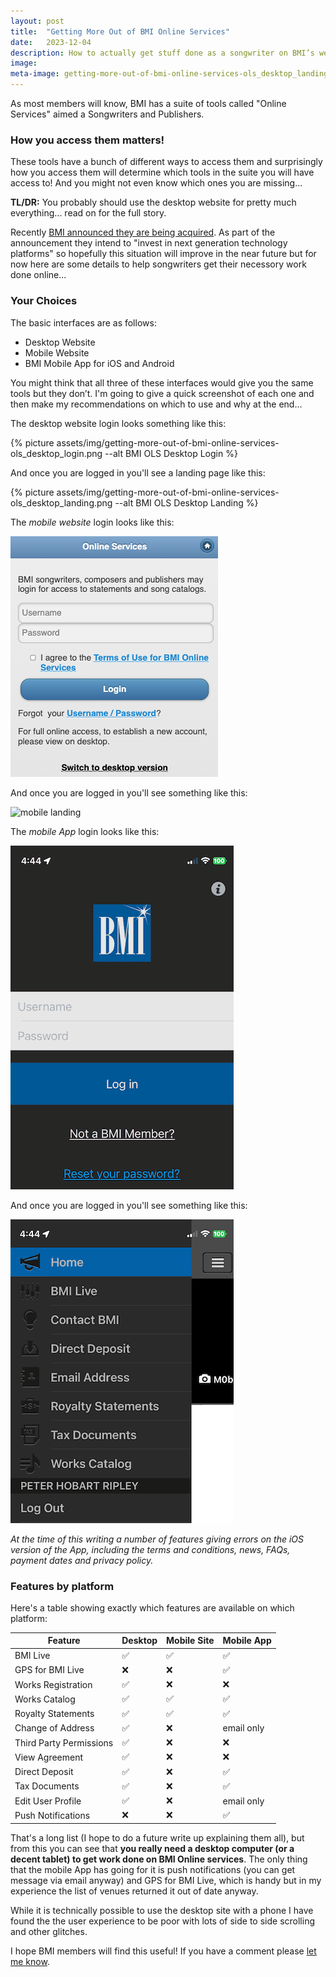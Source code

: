 ```yaml
---
layout: post
title:  "Getting More Out of BMI Online Services"
date:   2023-12-04
description: How to actually get stuff done as a songwriter on BMI’s website.
image:
meta-image: getting-more-out-of-bmi-online-services-ols_desktop_landing.png
---
```


<p class="intro"><span class="dropcap">A</span>s most members will know, BMI has a suite of tools called "Online Services" aimed a Songwriters and Publishers.</p>

### How you access them matters!
These tools have a bunch of different ways to access them and surprisingly how you access them will determine which tools in the suite you will have access to!  And you might not even know which ones you are missing...

<strong>TL/DR:</strong> You probably should use the desktop website for pretty much everything... read on for the full story.

Recently [BMI announced they are being acquired](https://www.bmi.com/news/entry/new-mountain-capital-announces-majority-growth-investment-in-bmi). As part of the announcement they intend to "invest in next generation technology platforms" so hopefully this situation will improve in the near future but for now here are some details to help songwriters get their necessory work done online...

### Your Choices

The basic interfaces are as follows:

+ Desktop Website
+ Mobile Website
+ BMI Mobile App for iOS and Android

You might think that all three of these interfaces would give you the same tools but they don’t.  I'm going to give a quick screenshot of each one and then make my recommendations on which to use and why at the end...

The desktop website login looks something like this:

{% picture 
    assets/img/getting-more-out-of-bmi-online-services-ols_desktop_login.png 
    --alt BMI OLS Desktop Login %}

And once you are logged in you'll see a landing page like this:

{% picture 
    assets/img/getting-more-out-of-bmi-online-services-ols_desktop_landing.png
    --alt BMI OLS Desktop Landing %}

The <em>mobile website</em> login looks like this:

![mobile login](/assets/img/getting-more-out-of-bmi-online-services-ols_mobile_login.png)

And once you are logged in you'll see something like this:

![mobile landing](/getting-more-out-of-bmi-online-services-ols_mobile_landing.png)

The <em>mobile App</em> login looks like this:

![app login](/assets/img/getting-more-out-of-bmi-online-services-ols_app_login.png)

And once you are logged in you'll see something like this:

![app landing](/assets/img/getting-more-out-of-bmi-online-services-ols_app_landing.png)

<em>At the time of this writing a number of features giving errors on the iOS version of the App, including the terms and conditions, news, FAQs, payment dates and privacy policy.</em>


### Features by platform

Here's a table showing exactly which features are available on which platform:

<table>
<thead>
    <tr>
        <th>
            Feature
        </th>
        <th>
            Desktop
        </th>
        <th>
            Mobile Site
        </th>
        <th>
            Mobile App
        </th>
    </tr>
</thead>
<tbody>
    <tr>
        <td>
            BMI Live
        </td>
        <td>
            ✅︎
        </td>
        <td>
            ✅︎
        </td>
        <td>
            ✅︎
        </td>
    </tr>
    <tr>
        <td>
            GPS for BMI Live
        </td>
        <td>
            ❌
        </td>
        <td>
            ❌
        </td>
        <td>
            ✅︎
        </td>
    </tr>
    <tr>
        <td>
            Works Registration
        </td>
        <td>
            ✅︎
        </td>
        <td>
            ❌
        </td>
        <td>
            ❌
        </td>
    </tr>
    <tr>
        <td>
            Works Catalog
        </td>
        <td>
            ✅︎
        </td>
        <td>
            ✅︎
        </td>
        <td>
            ✅︎
        </td>
    </tr>
    <tr>
        <td>
            Royalty Statements
        </td>
        <td>
            ✅︎
        </td>
        <td>
            ✅︎
        </td>
        <td>
            ✅︎
        </td>
    </tr>
    <tr>
        <td>
            Change of Address
        </td>
        <td>
            ✅︎
        </td>
        <td>
            ❌
        </td>
        <td>
            email only
        </td>
    </tr>
    <tr>
        <td>
            Third Party Permissions
        </td>
        <td>
            ✅︎
        </td>
        <td>
            ❌
        </td>
        <td>
            ❌
        </td>
    </tr>
    <tr>
        <td>
            View Agreement
        </td>
        <td>
            ✅︎
        </td>
        <td>
            ❌
        </td>
        <td>
            ❌
        </td>
    </tr>
    <tr>
        <td>
            Direct Deposit
        </td>
        <td>
            ✅︎
        </td>
        <td>
            ❌
        </td>
        <td>
            ✅︎
        </td>
    </tr>
    <tr>
        <td>
            Tax Documents
        </td>
        <td>
            ✅︎
        </td>
        <td>
            ❌
        </td>
        <td>
            ✅︎
        </td>
    </tr>
    <tr>
        <td>
            Edit User Profile
        </td>
        <td>
            ✅︎
        </td>
        <td>
            ❌
        </td>
        <td>
            email only
        </td>
    </tr>
    <tr>
        <td>
            Push Notifications
        </td>
        <td>
            ❌
        </td>
        <td>
            ❌
        </td>
        <td>
            ✅︎
        </td>
    </tr>
</tbody>
</table>

That's a long list (I hope to do a future write up explaining them all), but from this you can see that <strong>you really need a desktop computer (or a decent tablet) to get work done on BMI Online services</strong>.  The only thing that the mobile App has going for it is push notifications (you can get message via email anyway) and GPS for BMI Live, which is handy but in my experience the list of venues returned it out of date anyway.

While it is technically possible to use the desktop site with a phone I have found the the user experience to be poor with lots of side to side scrolling and other glitches.

I hope BMI members will find this useful!  If you have a comment please <a href="/contact/">let me know</a>.